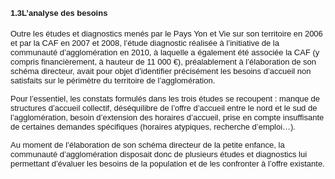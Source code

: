 ## <a name="_Toc356222114"></a><font face="Tahoma, sans-serif"><font size="2">1.3L’analyse des besoins</font></font>

<font face="Tahoma, sans-serif"><font size="2">Outre les études et diagnostics menés par le Pays Yon et Vie sur son territoire en 2006 et par la CAF en 2007 et 2008, l’étude diagnostic réalisée à l’initiative de la communauté d’agglomération en 2010, à laquelle a également été associée la CAF (y compris financièrement, à hauteur de 11 000 €), préalablement à l’élaboration de son schéma directeur, avait pour objet d’identifier précisément les besoins d’accueil non satisfaits sur le périmètre du territoire de l’agglomération.</font></font>

<font face="Tahoma, sans-serif"><font size="2">Pour l’essentiel, les constats formulés dans les trois études se recoupent : manque de structures d’accueil collectif, déséquilibre de l’offre d’accueil entre le nord et le sud de l’agglomération, besoin d’extension des horaires d’accueil, prise en compte insuffisante de certaines demandes spécifiques (horaires atypiques, recherche d’emploi…).</font></font>

<font face="Tahoma, sans-serif"><font size="2">Au moment de l’élaboration de son schéma directeur de la petite enfance, la communauté d’agglomération disposait donc de plusieurs études et diagnostics lui permettant d’évaluer les besoins de la population et de les confronter à l’offre existante.</font></font>